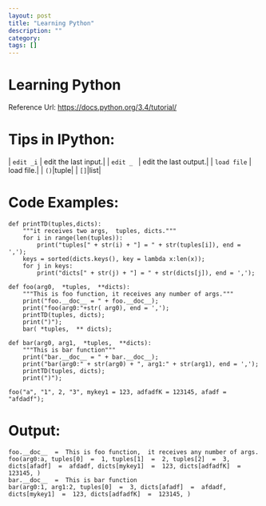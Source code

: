 ```yaml
---
layout: post
title: "Learning Python"
description: ""
category: 
tags: []
---
```


# Learning Python
Reference Url: https://docs.python.org/3.4/tutorial/ 

# Tips in IPython:

| `edit _i`  | edit the last input.|
| `edit _ `  | edit the last output.|
| `load file` | load file.|
| `()`|tuple|
| `[]`|list|

# Code Examples:
~~~
def printTD(tuples,dicts):
	"""it receives two args,  tuples, dicts."""
	for i in range(len(tuples)):
		print("tuples[" + str(i) + "] = " + str(tuples[i]), end = ',');
	keys = sorted(dicts.keys(), key = lambda x:len(x));
	for j in keys:
		print("dicts[" + str(j) + "] = " + str(dicts[j]), end = ',');

def foo(arg0,  *tuples,  **dicts):
	"""This is foo function, it receives any number of args."""
	print("foo.__doc__ = " + foo.__doc__);
	print("foo(arg0:"+str( arg0), end = ',');
	printTD(tuples, dicts);
	print(")");
	bar( *tuples,  ** dicts);

def bar(arg0, arg1,  *tuples,  **dicts):
	"""This is bar function"""
	print("bar.__doc__ = " + bar.__doc__);
	print("bar(arg0:" + str(arg0) + ", arg1:" + str(arg1), end = ',');
	printTD(tuples, dicts);
	print(")");

foo("a", "1", 2, "3", mykey1 = 123, adfadfK = 123145, afadf = "afdadf");
~~~
	

# Output: 
~~~
foo.__doc__  =  This is foo function,  it receives any number of args.
foo(arg0:a, tuples[0]  =  1, tuples[1]  =  2, tuples[2]  =  3, dicts[afadf]  =  afdadf, dicts[mykey1]  =  123, dicts[adfadfK]  =  123145, )
bar.__doc__  =  This is bar function
bar(arg0:1, arg1:2, tuples[0]  =  3, dicts[afadf]  =  afdadf, dicts[mykey1]  =  123, dicts[adfadfK]  =  123145, )
~~~


